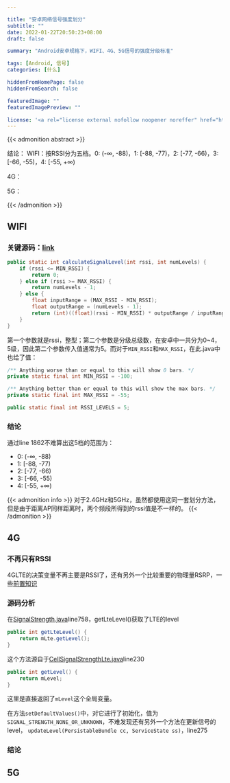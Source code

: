 ```yaml
---

title: "安卓网络信号强度划分"
subtitle: ""
date: 2022-01-22T20:50:23+08:00
draft: false

summary: "Android安卓规格下，WIFI、4G、5G信号的强度分级标准"

tags: [Android, 信号]
categories: [什么]

hiddenFromHomePage: false
hiddenFromSearch: false

featuredImage: ""
featuredImagePreview: ""

license: '<a rel="license external nofollow noopener noreffer" href="https://creativecommons.org/licenses/by-nc/4.0/" target="_blank">CC BY-NC 4.0</a>'
---
```


{{< admonition abstract >}}

结论：
WIFI：按RSSI分为五档。0: (-∞, -88)，1: [-88, -77)，2: [-77, -66)，3: [-66, -55)，4: [-55, +∞)

4G：

5G：

{{< /admonition >}}

## WIFI

### 关键源码：[link](http://aospxref.com/android-12.0.0_r3/xref/packages/modules/Wifi/framework/java/android/net/wifi/WifiManager.java#3677)

```java
public static int calculateSignalLevel(int rssi, int numLevels) {
    if (rssi <= MIN_RSSI) {
        return 0;
    } else if (rssi >= MAX_RSSI) {
        return numLevels - 1;
    } else {
        float inputRange = (MAX_RSSI - MIN_RSSI);
        float outputRange = (numLevels - 1);
        return (int)((float)(rssi - MIN_RSSI) * outputRange / inputRange);
    }
}
```

第一个参数就是rssi，整型；第二个参数是分级总级数，在安卓中一共分为0~4，5级，因此第二个参数传入值通常为5。而对于`MIN_RSSI`和`MAX_RSSI`，在此.java中也给了值：

```java
/** Anything worse than or equal to this will show 0 bars. */
private static final int MIN_RSSI = -100;

/** Anything better than or equal to this will show the max bars. */
private static final int MAX_RSSI = -55;

public static final int RSSI_LEVELS = 5;
```

### 结论

通过line 1862不难算出这5档的范围为：

- 0: (-∞, -88)
- 1: [-88, -77)
- 2: [-77, -66)
- 3: [-66, -55)
- 4: [-55, +∞)

{{< admonition info >}}
对于2.4GHz和5GHz，虽然都使用这同一套划分方法，但是由于距离AP同样距离时，两个频段所得到的rssi值是不一样的。
{{< /admonition >}}

## 4G

### 不再只有RSSI

4GLTE的决策变量不再主要是RSSI了，还有另外一个比较重要的物理量RSRP，一些[前置知识](https://blog.csdn.net/fun_tion/article/details/100708167)

### 源码分析

在[SignalStrength.java](http://aospxref.com/android-12.0.0_r3/xref/frameworks/base/telephony/java/android/telephony/SignalStrength.java)line758，getLteLevel()获取了LTE的level

```java
public int getLteLevel() {
	return mLte.getLevel();
}
```

这个方法源自于[CellSignalStrengthLte.java](http://aospxref.com/android-12.0.0_r3/xref/frameworks/base/telephony/java/android/telephony/CellSignalStrengthLte.java)line230

```java
public int getLevel() {
    return mLevel;
}
```

这里是直接返回了`mLevel`这个全局变量。

在方法`setDefaultValues()`中，对它进行了初始化，值为`SIGNAL_STRENGTH_NONE_OR_UNKNOWN`，不难发现还有另外一个方法在更新信号的level， `updateLevel(PersistableBundle cc, ServiceState ss)`，line275



### 结论

## 5G
